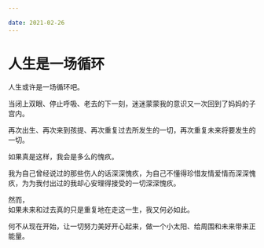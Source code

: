 ```yaml
---
 
date: 2021-02-26
---
```


# 人生是一场循环

人生或许是一场循环吧。<br>

当闭上双眼、停止呼吸、老去的下一刻，迷迷蒙蒙我的意识又一次回到了妈妈的子宫内。<br>

再次出生、再次来到孩提、再次重复过去所发生的一切，再次重复未来将要发生的一切。<br>

如果真是这样，我会是多么的愧疚。<br>

我为自己曾经说过的那些伤人的话深深愧疚，为自己不懂得珍惜友情爱情而深深愧疚，为为我付出过的我却心安理得接受的一切深深愧疚。<br>

然而，<br>
如果未来和过去真的只是重复地在走这一生，我又何必如此。<br>

何不从现在开始，让一切努力美好开心起来，做一个小太阳、给周围和未来带来正能量。
